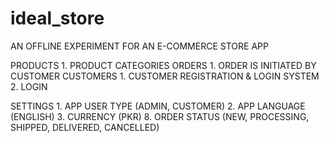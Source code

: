 # ideal_store


AN OFFLINE EXPERIMENT FOR AN E-COMMERCE STORE APP

PRODUCTS
    1. PRODUCT CATEGORIES
ORDERS
    1. ORDER IS INITIATED BY CUSTOMER
CUSTOMERS
    1. CUSTOMER REGISTRATION & LOGIN SYSTEM
    2. LOGIN

SETTINGS
    1. APP USER TYPE (ADMIN, CUSTOMER)
    2. APP LANGUAGE (ENGLISH)
    3. CURRENCY (PKR)
    8. ORDER STATUS (NEW, PROCESSING, SHIPPED, DELIVERED, CANCELLED)
